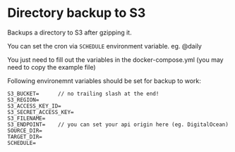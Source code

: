 # Directory backup to S3
Backups a directory to S3 after gzipping it.

You can set the cron via `SCHEDULE` environment variable.
eg. @daily

You just need to fill out the variables in the docker-compose.yml
(you may need to copy the example file)

Following environemnt variables should be set for backup to work:
```
S3_BUCKET=		// no trailing slash at the end!
S3_REGION=
S3_ACCESS_KEY_ID=
S3_SECRET_ACCESS_KEY=
S3_FILENAME=
S3_ENDPOINT= 	// you can set your api origin here (eg. DigitalOcean)
SOURCE_DIR=
TARGET_DIR=
SCHEDULE=
```

